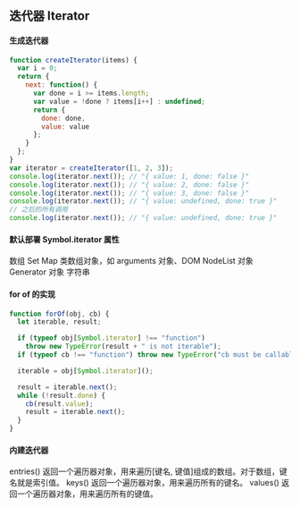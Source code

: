 ## 迭代器 Iterator

#### 生成迭代器
```js
function createIterator(items) {
  var i = 0;
  return {
    next: function() {
      var done = i >= items.length;
      var value = !done ? items[i++] : undefined;
      return {
        done: done,
        value: value
      };
    }
  };
}
var iterator = createIterator([1, 2, 3]);
console.log(iterator.next()); // "{ value: 1, done: false }"
console.log(iterator.next()); // "{ value: 2, done: false }"
console.log(iterator.next()); // "{ value: 3, done: false }"
console.log(iterator.next()); // "{ value: undefined, done: true }"
// 之后的所有调用
console.log(iterator.next()); // "{ value: undefined, done: true }"
```

#### 默认部署 Symbol.iterator 属性
>
数组
Set
Map
类数组对象，如 arguments 对象、DOM NodeList 对象
Generator 对象
字符串
>
#### for of 的实现

```js
function forOf(obj, cb) {
  let iterable, result;

  if (typeof obj[Symbol.iterator] !== "function")
    throw new TypeError(result + " is not iterable");
  if (typeof cb !== "function") throw new TypeError("cb must be callable");

  iterable = obj[Symbol.iterator]();

  result = iterable.next();
  while (!result.done) {
    cb(result.value);
    result = iterable.next();
  }
}
```
#### 内建迭代器
entries() 返回一个遍历器对象，用来遍历[键名, 键值]组成的数组。对于数组，键名就是索引值。
keys() 返回一个遍历器对象，用来遍历所有的键名。
values() 返回一个遍历器对象，用来遍历所有的键值。